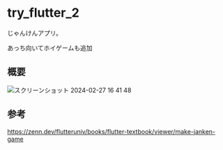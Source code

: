 # try_flutter_2

じゃんけんアプリ。

あっち向いてホイゲームも追加

## 概要

![スクリーンショット 2024-02-27 16 41 48](https://github.com/Takanaz/try_flutter_2/assets/141098473/0d8a77ad-e1c9-4050-91d8-ef39dd9b146e)

## 参考

https://zenn.dev/flutteruniv/books/flutter-textbook/viewer/make-janken-game

